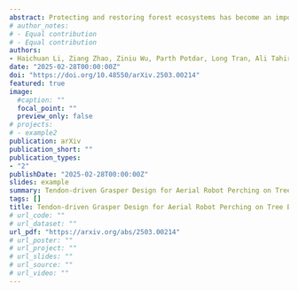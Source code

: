 ```yaml
---
abstract: Protecting and restoring forest ecosystems has become an important conservation issue. Although various robots have been used for field data collection to protect forest ecosystems, the complex terrain and dense canopy make the data collection less efficient. To address this challenge, an aerial platform with bio-inspired behaviour facilitated by a bio-inspired mechanism is proposed. The platform spends minimum energy during data collection by perching on tree branches. A raptor inspired vision algorithm is used to locate a tree trunk, and then a horizontal branch on which the platform can perch is identified. A tendon-driven mechanism inspired by bat claws which requires energy only for actuation, secures the platform onto the branch using the mechanism's passive compliance. Experimental results show that the mechanism can perform perching on branches ranging from 30 mm to 80 mm in diameter. The real-world tests validated the system's ability to select and adapt to target points, and it is expected to be useful in complex forest ecosystems.
# author_notes:
# - Equal contribution
# - Equal contribution
authors:
- Haichuan Li, Ziang Zhao, Ziniu Wu, Parth Potdar, Long Tran, Ali Tahir Karasahin, Shane Windsor, Stephen G. Burrow, Basaran Bahadir Kocer
date: "2025-02-28T00:00:00Z"
doi: "https://doi.org/10.48550/arXiv.2503.00214"
featured: true
image: 
  #caption: ""
  focal_point: ""
  preview_only: false
# projects:
# - example2
publication: arXiv
publication_short: ""
publication_types:
- "2"
publishDate: "2025-02-28T00:00:00Z"
slides: example
summary: Tendon-driven Grasper Design for Aerial Robot Perching on Tree Branches
tags: []
title: Tendon-driven Grasper Design for Aerial Robot Perching on Tree Branches
# url_code: ""
# url_dataset: ""
url_pdf: "https://arxiv.org/abs/2503.00214"
# url_poster: ""
# url_project: ""
# url_slides: ""
# url_source: ""
# url_video: ""
---
```

